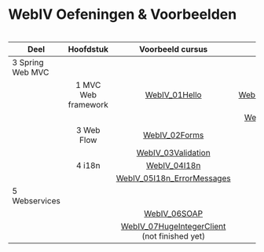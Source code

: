 # WebIV Oefeningen & Voorbeelden

# 
| Deel             | Hoofdstuk           | Voorbeeld cursus  |  Oefening |
| ---------------- |:-------------------:|:-----:|:-------:|
| 3 Spring Web MVC | |  |  |
|  | 1 MVC Web framework |  [WebIV_01Hello](https://github.com/JasperDhaene/WebIV_01Hello) | [WebIV_ex01BeerSelection](https://github.com/JasperDhaene/WebIV_ex01BeerSelection)  |
|  |  |  | [WebIV_ex02Newsletter](https://github.com/JasperDhaene/WebIV_ex02Newsletter)  |
|  | 3 Web Flow| [WebIV_02Forms](https://github.com/JasperDhaene/WebIV_02Forms) |   |
|  |  | [WebIV_03Validation](https://github.com/JasperDhaene/WebIV_03Validation) | |
|  | 4 i18n | [WebIV_04I18n](https://github.com/JasperDhaene/WebIV_04I18n) |  |
|  |  | [WebIV_05I18n_ErrorMessages](https://github.com/JasperDhaene/WebIV_05I18n_ErrorMessages) |  |
| 5 Webservices  | |  |  |
| |  | [WebIV_06SOAP](https://github.com/JasperDhaene/WebIV_06SOAP) |  |
|  |  | [WebIV_07HugeIntegerClient](https://github.com/JasperDhaene/WebIV_07HugeIntegerClient) (not finished yet) |  |
